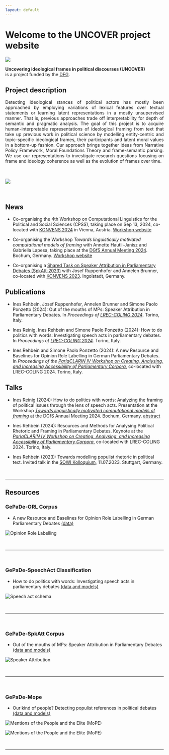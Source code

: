 ```yaml
---
layout: default
---
```


# Welcome to the UNCOVER project website 
![](/assets/img/uma_logo.png)


**Uncovering ideological frames in political discourses (UNCOVER)**<br/>
is a project funded by the [DFG](https://www.dfg.de).


## Project description

<div style="text-align: justify">
Detecting ideological stances of political actors has mostly been approached by
employing variations of lexical features over textual statements or learning latent
representations in a mostly unsupervised manner. That is, previous approaches trade off
interpretability for depth of semantic and pragmatic analysis. The goal of this project
is to acquire human-interpretable representations of ideological framing from text 
that take up previous work in political science by modelling entity-centric and topic-specific 
ideological frames, their participants and latent moral values in a bottom-up fashion. 
Our approach brings together ideas from Narrative Policy Framework, Moral Foundations Theory 
and frame-semantic parsing. We use our representations to investigate research questions
focusing on frame and ideology coherence as well as the evolution of frames over time.
</div>
<br/><br/>

![](/assets/img/logo.png)

<br/>

## News

* Co-organising the 4th Workshop on Computational Linguistics for the Political and Social Sciences (CPSS), taking place on Sep 13, 2024, co-located with [KONVENS 2024](https://konvens-2024.univie.ac.at/) in Vienna, Austria. 
[Workshop website](https://sites.google.com/view/cpss2024konvens/home-page)

* Co-organising the Workshop _Towards linguistically motivated computational models of framing_ with Annette Hautli-Janisz and Gabriella Lapesa, taking place at the [DGfS Annual Meeting 2024](https://www.dgfs2024.ruhr-uni-bochum.de). Bochum, Germany. [Workshop website](https://sites.google.com/view/dgfs2024-framing/home-page)

* Co-organising a [Shared Task on Speaker Attribution in Parliamentary Debates (SpkAtt-2023)](https://codalab.lisn.upsaclay.fr/competitions/10431) with Josef Ruppenhofer and Annelen Brunner, co-located with [KONVENS 2023](https://www.thi.de/konvens-2023). Ingolstadt, Germany. 



## Publications

* Ines Rehbein, Josef Ruppenhofer, Annelen Brunner and Simone Paolo Ponzetto (2024): Out of the mouths of MPs: Speaker Attribution in Parliamentary Debates. In _Proceedings of [LREC-COLING 2024](https://lrec-coling-2024.org)_. Torino, Italy.

* Ines Reinig, Ines Rehbein and Simone Paolo Ponzetto (2024): How to do politics with words: Investigating speech acts in parliamentary debates. In _Proceedings of [LREC-COLING 2024](https://lrec-coling-2024.org)_. Torino, Italy.

* Ines Rehbein and Simone Paolo Ponzetto (2024): A new Resource and Baselines for Opinion Role Labelling in German Parliamentary Debates. In _Proceedings of the [ParlaCLARIN IV Workshop on Creating, Analysing, and Increasing Accessibility of Parliamentary Corpora](https://www.clarin.eu/ParlaCLARIN-IV)_, co-located with LREC-COLING 2024. Torino, Italy.


## Talks

* Ines Reinig (2024): How to do politics with words: Analyzing the framing of political issues through the lens of speech acts. Presentation at the Workshop _[Towards linguistically motivated computational models of framing](https://sites.google.com/view/dgfs2024-framing/home-page)_ at the DGfS Annual Meeting 2024. Bochum, Germany. [abstract](https://dev3.imp10.ruhr-uni-bochum.de/dgfs/mam/ag6-reinig-at-al.pdf)

* Ines Rehbein (2024): Resources and Methods for Analysing Political Rhetoric and Framing in Parliamentary Debates. Keynote at the _[ParlaCLARIN IV Workshop on Creating, Analysing, and Increasing Accessibility of Parliamentary Corpora](https://www.clarin.eu/ParlaCLARIN-IV)_, co-located with LREC-COLING 2024. Torino, Italy.

* Ines Rehbein (2023): Towards modelling populist rhetoric in political text. Invited talk in the [SOWI Kolloquium](https://www.sowi.uni-stuttgart.de/institut/aktuelles/Ines-Rehbein-Towards-modelling-populist-rhetoric-in-political-text), 11.07.2023. Stuttgart, Germany.

<br/>

--- 


## Resources


### GePaDe-ORL Corpus

* A new Resource and Baselines for Opinion Role Labelling in German Parliamentary Debates [(data)](https://github.com/umanlp/GePaDe-ORL)

![Opinion Role Labelling](/assets/img/orl.png)

<br/>

---

<br/>

### GePaDe-SpeechAct Classification

* How to do politics with words: Investigating speech acts in parliamentary debates [(data and models)](https://github.com/umanlp/speechact)

![Speech act schema](/assets/img/schema_speechacts.png)

<br/>

---

<br/>

### GePaDe-SpkAtt Corpus

* Out of the mouths of MPs: Speaker Attribution in Parliamentary Debates [(data and models)](https://github.com/umanlp/spkatt)

![Speaker Attribution](/assets/img/spkatt.png)

<br/>

---

<br/>

### GePaDe-Mope

* Our kind of people? Detecting populist references in political debates [(data and models)](https://github.com/umanlp/mope)


![Mentions of the People and the Elite (MoPE)](/assets/img/mope.png)


![Mentions of the People and the Elite (MoPE)](/assets/img/people.png)



<br/>

---


